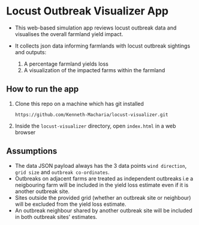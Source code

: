 # Locust Outbreak Visualizer App

- This web-based simulation app reviews locust outbreak data and visualises the
  overall farmland yield impact.
- It collects json data informing farmlands with locust outbreak sightings and outputs:

    1. A percentage farmland yields loss
    2. A visualization of the impacted farms within the farmland

## How to run the app

1. Clone this repo on a machine which has git installed

    `https://github.com/Kenneth-Macharia/locust-visualizer.git`

2. Inside the `locust-visualizer` directory, open `index.html` in a web browser

## Assumptions

- The data JSON payload always has the 3 data points `wind direction`, `grid size`
  and `outbreak co-ordinates`.
- Outbreaks on adjacent farms are treated as independent outbreaks i.e a neigbouring
  farm will be included in the yield loss estimate even if it is another outbreak site.
- Sites outside the provided grid (whether an outbreak site or neighbour) will be excluded
  from the yield loss estimate.
- An outbreak neighbour shared by another outbreak site will be included in both outbreak
  sites' estimates.

